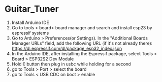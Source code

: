 # Guitar_Tuner
1. Install Arduino IDE
2. Go to tools > board> board manager and search and install esp23 by espressif systems
3. Go to Arduino > Preferences(or Settings).  In the "Additional Boards Manager URLs" field, add the following URL (if it's not already there): https://dl.espressif.com/dl/package_esp32_index.json
4. In the Arduino IDE, after installing the Espressif package, select Tools > Board > ESP32S2 Dev Module 
5. Hold 0 button then plug in usbc while holding for a second 
6. go to Tools > Port > select the board
7. go to Tools < USB CDC on boot > enable

